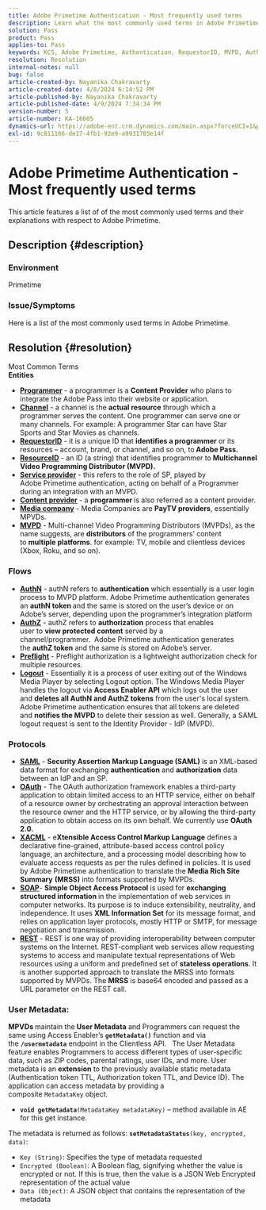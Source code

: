 ```yaml
---
title: Adobe Primetime Authentication - Most frequently used terms
description: Learn what the most commonly used terms in Adobe Primetime mean.
solution: Pass
product: Pass
applies-to: Pass
keywords: KCS, Adobe Primetime, Authentication, RequestorID, MVPD, AuthN, AuthZ, Adobe Pass
resolution: Resolution
internal-notes: null
bug: false
article-created-by: Nayanika Chakravarty
article-created-date: 4/8/2024 6:14:52 PM
article-published-by: Nayanika Chakravarty
article-published-date: 4/9/2024 7:34:34 PM
version-number: 5
article-number: KA-16605
dynamics-url: https://adobe-ent.crm.dynamics.com/main.aspx?forceUCI=1&pagetype=entityrecord&etn=knowledgearticle&id=db4a38e4-d3f5-ee11-a1fe-6045bd006295
exl-id: 9c811166-de17-4fb1-92e9-a9931785e14f
---
```

# Adobe Primetime Authentication - Most frequently used terms


This article features a list of of the most commonly used terms and their explanations with respect to Adobe Primetime.

## Description {#description}


### Environment

Primetime

### Issue/Symptoms

Here is a list of the most commonly used terms in Adobe Primetime.


## Resolution {#resolution}

Most Common Terms<br>
<b>Entities</b>

- <u><b>Programmer</b></u> - a programmer is a <b>Content Provider</b> who plans to integrate the Adobe Pass into their website or application.
- <u><b>Channel</b></u> - a channel is the <b>actual resource</b> through which a programmer serves the content. One programmer can serve one or many channels. For example: A programmer Star can have Star Sports and Star Movies as channels.
- <u><b>RequestorID</b></u> - it is a unique ID that <b>identifies a programmer</b> or its resources – account, brand, or channel, and so on, to<b> Adobe Pass. </b>
- <u><b>ResourceID</b></u> - an ID (a string) that identifies programmer to<b> Multichannel Video Programming Distributor (MVPD). </b>
- <u><b>Service provider</b></u> - this refers to the role of SP, played by Adobe Primetime authentication, acting on behalf of a Programmer during an integration with an MVPD.
- <u><b>Content provider</b></u> - a <b>programmer </b>is also referred as a content provider.
- <u><b>Media company</b></u> - Media Companies are <b>PayTV providers</b>, essentially MPVDs.
- <u><b>MVPD</b></u> - Multi-channel Video Programming Distributors (MVPDs), as the name suggests, are <b>distributors</b> of the programmers’ content to <b>multiple platforms</b>. for example: TV, mobile and clientless devices (Xbox, Roku, and so on).


### Flows

- <u><b>AuthN</b></u> - authN refers to <b>authentication</b> which essentially is a user login process to MVPD platform. Adobe Primetime authentication generates an <b>authN token </b>and the same is stored on the user’s device or on Adobe’s server, depending upon the programmer’s integration platform
- <u><b>AuthZ</b></u> - authZ refers to <b>authorization</b> process that enables user to <b>view protected content</b> served by a channel/programmer.  Adobe Primetime authentication generates the <b>authZ token</b> and the same is stored on Adobe’s server.
- <u><b>Preflight</b></u> - Preflight authorization is a lightweight authorization check for multiple resources.
- <u><b>Logout</b></u> - Essentially it is a process of user exiting out of the Windows Media Player by selecting Logout option. The Windows Media Player handles the logout via <b>Access Enabler API</b> which logs out the user and <b>deletes all AuthN and AuthZ tokens</b> from the user's local system. Adobe Primetime authentication ensures that all tokens are deleted and <b>notifies the MVPD</b> to delete their session as well. Generally, a SAML logout request is sent to the Identity Provider - IdP (MVPD).




### Protocols

- <b><u>SAML</u></b> - <b>Security Assertion Markup Language (SAML)</b> is an XML-based data format for exchanging <b>authentication</b> and <b>authorization</b> data between an IdP and an SP.
- <u><b>OAuth</b></u> - The OAuth authorization framework enables a third-party application to obtain limited access to an HTTP service, either on behalf of a resource owner by orchestrating an approval interaction between the resource owner and the HTTP service, or by allowing the third-party application to obtain access on its own behalf. We currently use <b>OAuth 2.0.</b>
- <b><u>XACML</u></b> - e<b>Xtensible Access Control Markup Language</b> defines a declarative fine-grained, attribute-based access control policy language, an architecture, and a processing model describing how to evaluate access requests as per the rules defined in policies. It is used by Adobe Primetime authentication to translate the <b>Media Rich Site Summary</b> <b>(MRSS)</b> into formats supported by MVPDs.
- <b><u>SOAP</u></b>- <b>Simple Object Access Protocol</b> is used for <b>exchanging structured information </b>in the implementation of web services in computer networks. Its purpose is to induce extensibility, neutrality, and independence. It uses <b>XML Information Set</b> for its message format, and relies on application layer protocols, mostly HTTP or SMTP, for message negotiation and transmission.
- <u><b>REST</b></u> - REST is one way of providing interoperability between computer systems on the Internet. REST-compliant web services allow requesting systems to access and manipulate textual representations of Web resources using a uniform and predefined set of <b>stateless operations</b>. It is another supported approach to translate the MRSS into formats supported by MVPDs. The <b>MRSS</b> is base64 encoded and passed as a URL parameter on the REST call.


### User Metadata:

<b>MPVDs </b>maintain the<b> User Metadata</b> and Programmers can request the same using Access Enabler’s <b>`getMetadata()`</b> function and via the <b>`/usermetadata`</b> endpoint in the Clientless API.
 
The User Metadata feature enables Programmers to access different types of user-specific data, such as ZIP codes, parental ratings, user IDs, and more. User metadata is an <b>extension</b> to the previously available static metadata (Authentication token TTL, Authorization token TTL, and Device ID). The application can access metadata by providing a composite `MetadataKey` object.

- <b>`void getMetadata`</b>`(MetadataKey metadataKey)` – method available in AE for this get instance.


The metadata is returned as follows: <b>`setMetadataStatus`</b>`(key, encrypted, data)`:

- `Key (String)`: Specifies the type of metadata requested
- `Encrypted (Boolean)`: A Boolean flag, signifying whether the value is encrypted or not. If this is true, then the value is a JSON Web Encrypted representation of the actual value
- `Data (Object)`: A JSON object that contains the representation of the metadata
